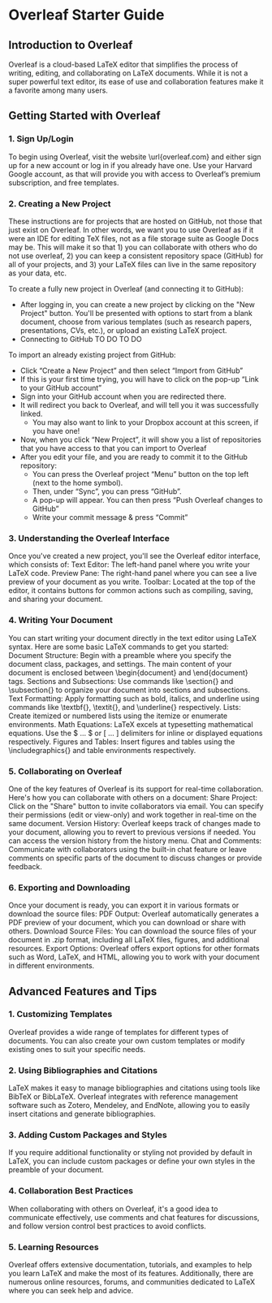 # Overleaf Starter Guide

## Introduction to Overleaf
Overleaf is a cloud-based LaTeX editor that simplifies the process of writing, editing, and collaborating on LaTeX documents. While it is not a super powerful text editor, its ease of use and collaboration features make it a favorite among many users.

## Getting Started with Overleaf

### 1. Sign Up/Login
To begin using Overleaf, visit the website \url{overleaf.com} and either sign up for a new account or log in if you already have one. Use your Harvard Google account, as that will provide you with access to Overleaf’s premium subscription, and free templates.

### 2. Creating a New Project
These instructions are for projects that are hosted on GitHub, not those that just exist on Overleaf. In other words, we want you to use Overleaf as if it were an IDE for editing TeX files, not as a file storage suite as Google Docs may be. This will make it so that 1) you can collaborate with others who do not use overleaf, 2) you can keep a consistent repository space (GitHub) for all of your projects, and 3) your LaTeX files can live in the same repository as your data, etc.

To create a fully new project in Overleaf (and connecting it to GitHub):
- After logging in, you can create a new project by clicking on the "New Project" button. You'll be presented with options to start from a blank document, choose from various templates (such as research papers, presentations, CVs, etc.), or upload an existing LaTeX project.
- Connecting to GitHub TO DO TO DO

To import an already existing project from GitHub:
- Click “Create a New Project” and then select “Import from GitHub”
- If this is your first time trying, you will have to click on the pop-up “Link to your GitHub account”
- Sign into your GitHub account when you are redirected there.
- It will redirect you back to Overleaf, and will tell you it was successfully linked.
  - You may also want to link to your Dropbox account at this screen, if you have one!
- Now, when you click “New Project”, it will show you a list of repositories that you have access to that you can import to Overleaf
- After you edit your file, and you are ready to commit it to the GitHub repository:
  - You can press the Overleaf project “Menu” button on the top left (next to the home symbol). 
  - Then, under “Sync”, you can press “GitHub”. 
  - A pop-up will appear. You can then press “Push Overleaf changes to GitHub”
  - Write your commit message & press “Commit”
    
### 3. Understanding the Overleaf Interface
Once you've created a new project, you'll see the Overleaf editor interface, which consists of:
Text Editor: The left-hand panel where you write your LaTeX code.
Preview Pane: The right-hand panel where you can see a live preview of your document as you write.
Toolbar: Located at the top of the editor, it contains buttons for common actions such as compiling, saving, and sharing your document.
### 4. Writing Your Document
You can start writing your document directly in the text editor using LaTeX syntax. Here are some basic LaTeX commands to get you started:
Document Structure: Begin with a preamble where you specify the document class, packages, and settings. The main content of your document is enclosed between \begin{document} and \end{document} tags.
Sections and Subsections: Use commands like \section{} and \subsection{} to organize your document into sections and subsections.
Text Formatting: Apply formatting such as bold, italics, and underline using commands like \textbf{}, \textit{}, and \underline{} respectively.
Lists: Create itemized or numbered lists using the itemize or enumerate environments.
Math Equations: LaTeX excels at typesetting mathematical equations. Use the $ ... $ or \[ ... \] delimiters for inline or displayed equations respectively.
Figures and Tables: Insert figures and tables using the \includegraphics{} and table environments respectively.
### 5. Collaborating on Overleaf
One of the key features of Overleaf is its support for real-time collaboration. Here's how you can collaborate with others on a document:
Share Project: Click on the "Share" button to invite collaborators via email. You can specify their permissions (edit or view-only) and work together in real-time on the same document.
Version History: Overleaf keeps track of changes made to your document, allowing you to revert to previous versions if needed. You can access the version history from the history menu.
Chat and Comments: Communicate with collaborators using the built-in chat feature or leave comments on specific parts of the document to discuss changes or provide feedback.
### 6. Exporting and Downloading
Once your document is ready, you can export it in various formats or download the source files:
PDF Output: Overleaf automatically generates a PDF preview of your document, which you can download or share with others.
Download Source Files: You can download the source files of your document in .zip format, including all LaTeX files, figures, and additional resources.
Export Options: Overleaf offers export options for other formats such as Word, LaTeX, and HTML, allowing you to work with your document in different environments.
## Advanced Features and Tips
### 1. Customizing Templates
Overleaf provides a wide range of templates for different types of documents. You can also create your own custom templates or modify existing ones to suit your specific needs.
### 2. Using Bibliographies and Citations
LaTeX makes it easy to manage bibliographies and citations using tools like BibTeX or BibLaTeX. Overleaf integrates with reference management software such as Zotero, Mendeley, and EndNote, allowing you to easily insert citations and generate bibliographies.
### 3. Adding Custom Packages and Styles
If you require additional functionality or styling not provided by default in LaTeX, you can include custom packages or define your own styles in the preamble of your document.
### 4. Collaboration Best Practices
When collaborating with others on Overleaf, it's a good idea to communicate effectively, use comments and chat features for discussions, and follow version control best practices to avoid conflicts.
### 5. Learning Resources
Overleaf offers extensive documentation, tutorials, and examples to help you learn LaTeX and make the most of its features. Additionally, there are numerous online resources, forums, and communities dedicated to LaTeX where you can seek help and advice.

